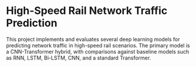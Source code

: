 # High-Speed Rail Network Traffic Prediction

This project implements and evaluates several deep learning models for predicting network traffic in high-speed rail scenarios. The primary model is a CNN-Transformer hybrid, with comparisons against baseline models such as RNN, LSTM, Bi-LSTM, CNN, and a standard Transformer.
